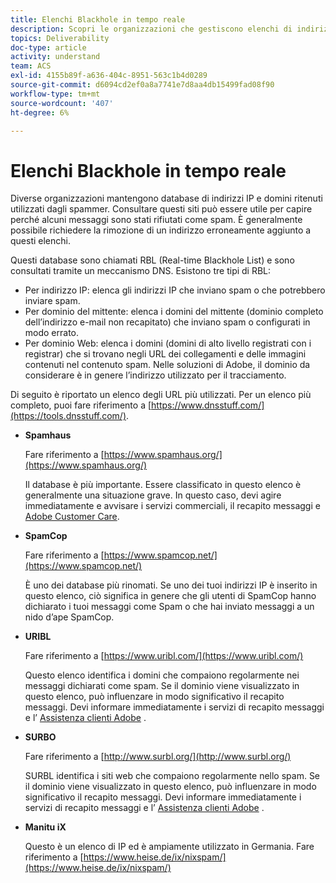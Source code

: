 ```yaml
---
title: Elenchi Blackhole in tempo reale
description: Scopri le organizzazioni che gestiscono elenchi di indirizzi IP e domini che probabilmente verranno utilizzati dagli spammer.
topics: Deliverability
doc-type: article
activity: understand
team: ACS
exl-id: 4155b89f-a636-404c-8951-563c1b4d0289
source-git-commit: d6094cd2ef0a8a7741e7d8aa4db15499fad08f90
workflow-type: tm+mt
source-wordcount: '407'
ht-degree: 6%

---
```


# Elenchi Blackhole in tempo reale

Diverse organizzazioni mantengono database di indirizzi IP e domini ritenuti utilizzati dagli spammer. Consultare questi siti può essere utile per capire perché alcuni messaggi sono stati rifiutati come spam. È generalmente possibile richiedere la rimozione di un indirizzo erroneamente aggiunto a questi elenchi.

Questi database sono chiamati RBL (Real-time Blackhole List) e sono consultati tramite un meccanismo DNS. Esistono tre tipi di RBL:

* Per indirizzo IP: elenca gli indirizzi IP che inviano spam o che potrebbero inviare spam.
* Per dominio del mittente: elenca i domini del mittente (dominio completo dell’indirizzo e-mail non recapitato) che inviano spam o configurati in modo errato.
* Per dominio Web: elenca i domini (domini di alto livello registrati con i registrar) che si trovano negli URL dei collegamenti e delle immagini contenuti nel contenuto spam. Nelle soluzioni di Adobe, il dominio da considerare è in genere l’indirizzo utilizzato per il tracciamento.

Di seguito è riportato un elenco degli URL più utilizzati. Per un elenco più completo, puoi fare riferimento a [https://www.dnsstuff.com/](https://tools.dnsstuff.com/).

* **Spamhaus**

   Fare riferimento a [https://www.spamhaus.org/](https://www.spamhaus.org/)

   Il database è più importante. Essere classificato in questo elenco è generalmente una situazione grave. In questo caso, devi agire immediatamente e avvisare i servizi commerciali, il recapito messaggi e [Adobe Customer Care](https://helpx.adobe.com/it/enterprise/admin-guide.html/enterprise/using/support-for-experience-cloud.ug.html).

* **SpamCop**

   Fare riferimento a [https://www.spamcop.net/](https://www.spamcop.net/)

   È uno dei database più rinomati. Se uno dei tuoi indirizzi IP è inserito in questo elenco, ciò significa in genere che gli utenti di SpamCop hanno dichiarato i tuoi messaggi come Spam o che hai inviato messaggi a un nido d’ape SpamCop.

* **URIBL**

   Fare riferimento a [https://www.uribl.com/](https://www.uribl.com/)

   Questo elenco identifica i domini che compaiono regolarmente nei messaggi dichiarati come spam. Se il dominio viene visualizzato in questo elenco, può influenzare in modo significativo il recapito messaggi. Devi informare immediatamente i servizi di recapito messaggi e l’ [Assistenza clienti Adobe](https://helpx.adobe.com/enterprise/admin-guide.html/enterprise/using/support-for-experience-cloud.ug.html) .

* **SURBO**

   Fare riferimento a [http://www.surbl.org/](http://www.surbl.org/)

   SURBL identifica i siti web che compaiono regolarmente nello spam. Se il dominio viene visualizzato in questo elenco, può influenzare in modo significativo il recapito messaggi. Devi informare immediatamente i servizi di recapito messaggi e l’ [Assistenza clienti Adobe](https://helpx.adobe.com/enterprise/admin-guide.html/enterprise/using/support-for-experience-cloud.ug.html) .

* **Manitu iX**

   Questo è un elenco di IP ed è ampiamente utilizzato in Germania. Fare riferimento a [https://www.heise.de/ix/nixspam/](https://www.heise.de/ix/nixspam/)

<!--* SORBS

  [https://www.nl.sorbs.net](https://www.nl.sorbs.net) compiles a list of IP addresses that are reputed to be dynamic IP address (i.e. attributed temporarily to ISP subscribers) or "open relay" addresses. Certain domains check whether the IP address of a sender is not listed on this site before accepting email. Checking the IP addresses on this site can prove useful.-->
